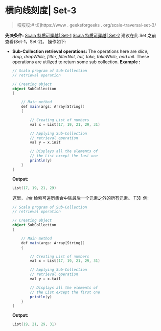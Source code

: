 # 横向线刻度| Set-3

> 哎哎哎:# t0]https://www . geeksforgeeks . org/scale-traversal-set-3/

**先决条件:**
[Scala 特质可穿越| Set-1](https://www.geeksforgeeks.org/scala-trait-traversable-set-1/)
[Scala 特质可穿越| Set-2](https://www.geeksforgeeks.org/scala-trait-traversable-set-2/)
建议在此 Set 之前查看(Set-1，Set-2)。
操作如下:

*   **Sub-Collection retrieval operations:**
    The operations here are *slice, drop, dropWhile, filter, filterNot, tail, take, takeWhile, and init*. These operations are utilized to return some sub collection.
    **Example :**

    ```scala
    // Scala program of Sub-Collection
    // retrieval operation

    // Creating object 
    object SubCollection
    {

        // Main method
        def main(args: Array[String]) 
        {

            // Creating List of numbers 
            val x = List(17, 19, 21, 29, 31)

            // Applying Sub-Collection 
            // retrieval operation
            val y = x.init 

            // Displays all the elements of 
            // the List except the last one
            println(y)
        }
    }
    ```

    **Output:**

    ```scala
    List(17, 19, 21, 29)

    ```

    这里， *init* 检索可遍历集合中除最后一个元素之外的所有元素。
    T3】例:

    ```scala
    // Scala program of Sub-Collection
    // retrieval operation

    // Creating object 
    object SubCollection
    {

        // Main method
        def main(args: Array[String]) 
        {

            // Creating List of numbers 
            val x = List(17, 19, 21, 29, 31)

            // Applying Sub-Collection 
            // retrieval operation
            val y = x.tail

            // Displays all the elements of 
            // the List except the first one
            println(y)
        }
    }
    ```

    **Output:**

    ```scala
    List(19, 21, 29, 31)

    ```